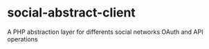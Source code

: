 social-abstract-client
======================

A PHP abstraction layer for differents social networks OAuth and API operations
